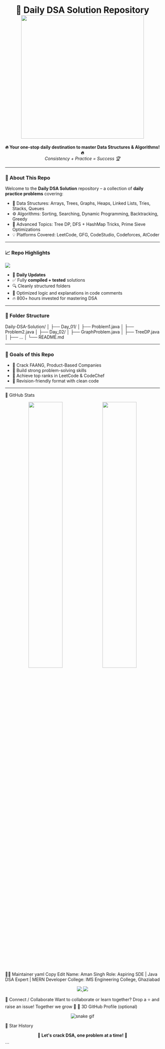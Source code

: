 <h1 align="center">
  🚀 Daily DSA Solution Repository
  <br>
  <img src="https://user-images.githubusercontent.com/74038190/212038493-7641ff7e-e097-4f5e-88b5-d7292829b3e9.gif" width="400"/>
</h1>

<p align="center">
  <b>🔥 Your one-stop daily destination to master Data Structures & Algorithms! 🔥</b><br>
  <i>Consistency + Practice = Success 🏆</i>
</p>

---

### 📌 About This Repo

Welcome to the **Daily DSA Solution** repository – a collection of **daily practice problems** covering:

- 📂 Data Structures: Arrays, Trees, Graphs, Heaps, Linked Lists, Tries, Stacks, Queues
- ⚙️ Algorithms: Sorting, Searching, Dynamic Programming, Backtracking, Greedy
- 🧠 Advanced Topics: Tree DP, DFS + HashMap Tricks, Prime Sieve Optimizations
- 💡 Platforms Covered: LeetCode, GFG, CodeStudio, Codeforces, AtCoder

---

### 📈 Repo Highlights

<img src="https://skillicons.dev/icons?i=java,cpp,python,vscode,github" /><br>

- 📅 **Daily Updates**
- ✅ Fully **compiled + tested** solutions
- 🔍 Cleanly structured folders
- 🧩 Optimized logic and explanations in code comments
- 🔥 800+ hours invested for mastering DSA

---

### 📁 Folder Structure

Daily-DSA-Solution/
│
├── Day_01/
│ ├── Problem1.java
│ ├── Problem2.java
│
├── Day_02/
│ ├── GraphProblem.java
│ ├── TreeDP.java
│
├── ...
│
└── README.md


---

### 🎯 Goals of this Repo

- 📌 Crack FAANG, Product-Based Companies
- 🚀 Build strong problem-solving skills
- 💯 Achieve top ranks in LeetCode & CodeChef
- 📖 Revision-friendly format with clean code

---

🧮 GitHub Stats
<p align="center"> <img src="https://github-readme-stats.vercel.app/api?username=Amanacer&show_icons=true&theme=tokyonight" width="47%"> <img src="https://github-readme-streak-stats.herokuapp.com/?user=Amanacer&theme=tokyonight" width="47%"> </p>

🧑‍💻 Maintainer
yaml
Copy
Edit
Name: Aman Singh
Role: Aspiring SDE | Java DSA Expert | MERN Developer
College: IMS Engineering College, Ghaziabad

<p align="center"> <a href="https://github.com/Amanacer"> <img src="https://img.shields.io/github/followers/Amanacer?label=Follow&style=social" /> </a> <a href="https://www.linkedin.com/in/aman-singh-2a6170266/"> <img src="https://img.shields.io/badge/LinkedIn-blue?logo=linkedin&style=flat-square" /> </a> </p>

💬 Connect / Collaborate
Want to collaborate or learn together? Drop a ⭐ and raise an issue!
Together we grow 💪
📸 3D GitHub Profile (optional)
<p align="center"> <img src="https://github.com/Amanacer/Amanacer/blob/output/github-contribution-grid-snake.svg" alt="snake gif" /> </p>

📌 Star History

<p align="center"><b>🚀 Let's crack DSA, one problem at a time! 🚀</b></p> ```
